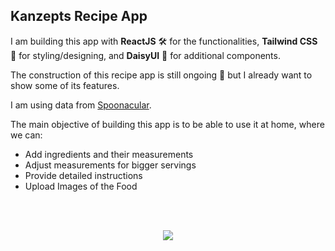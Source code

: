 ## **Kanzepts Recipe App**

I am building this app with **ReactJS** 🛠️ for the functionalities, **Tailwind CSS** 💄 for styling/designing, and **DaisyUI** 🌻 for additional components.

The construction of this recipe app is still ongoing 🚧 but I already want to show some of its features.

I am using data from [Spoonacular](https://spoonacular.com).

The main objective of building this app is to be able to use it at home, where we can:

- Add ingredients and their measurements
- Adjust measurements for bigger servings
- Provide detailed instructions
- Upload Images of the Food

<br></br>

<div style="display: flex; justify-content: center; height: 56.25rem">
<img src="./src/images/recipe-app.gif"
</div>
